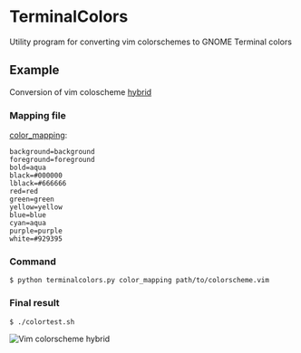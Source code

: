 # TerminalColors

Utility program for converting vim colorschemes to GNOME Terminal colors

## Example

Conversion of vim coloscheme [hybrid](https://github.com/w0ng/vim-hybrid)

### Mapping file

[color_mapping](https://raw.github.com/arjantop/terminalcolors/master/color_mapping):
```
background=background
foreground=foreground
bold=aqua
black=#000000
lblack=#666666
red=red
green=green
yellow=yellow
blue=blue
cyan=aqua
purple=purple
white=#929395
```

### Command

    $ python terminalcolors.py color_mapping path/to/colorscheme.vim


### Final result

    $ ./colortest.sh

![Vim colorscheme hybrid](https://raw.github.com/arjantop/terminalcolors/master/sample.png)


